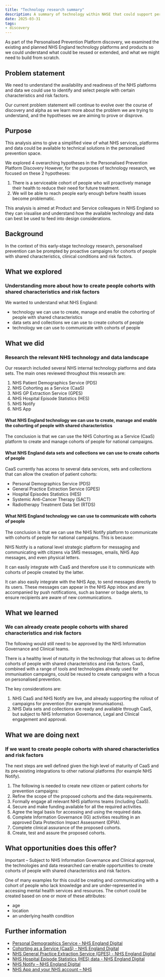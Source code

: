 ```yaml
---
title: "Technology research summary"
description: A summary of technology within NHSE that could support personalised prevention work
date: 2025-03-31
tags:
- discovery
---
```


As part of the Personalised Prevention Platform discovery, we examined the existing and planned NHS England technology platforms and products so we could understand what could be reused or extended, and what we might need to build from scratch.

## Problem statement

We need to understand the availability and readiness of the NHS platforms and data we could use to identify and select people with certain characteristics and risk factors.

Our current problem statement will continue to evolve over the course of discovery and alpha as we learn more about the problem we are trying to understand, and the hypotheses we are aiming to prove or disprove.

## Purpose

This analysis aims to give a simplified view of what NHS services, platforms and data could be available to technical solutions in the personalised prevention space.

We explored 4 overarching hypotheses in the Personalised Prevention Platform Discovery  However, for the purposes of technology research, we focused on these 2 hypotheses:
1. There is a serviceable cohort of people who will proactively manage their health to reduce their need for future treatment.
2. We will be able to reach people early enough before health issues become problematic.

This analysis is aimed at Product and Service colleagues in NHS England so they can visualise and understand how the available technology and data can best be used to feed into design considerations.

## Background

In the context of this early‑stage technology research, personalised prevention can be prompted by proactive campaigns for cohorts of people with shared characteristics, clinical conditions and risk factors.

## What we explored

### Understanding more about how to create people cohorts with shared characteristics and risk factors

We wanted to understand what NHS England:
- technology we can use to create, manage and enable the cohorting of people with shared characteristics
- data sets and collections we can use to create cohorts of people
- technology we can use to communicate with cohorts of people

## What we did

### Research the relevant NHS technology and data landscape

Our research included several NHS internal technology platforms and data sets. The main ones reviewed throughout this research are:
1. NHS Patient Demographics Service (PDS)
2. NHS Cohorting as a Service (CaaS)
3. NHS GP Extraction Service (GPES)
4. NHS Hospital Episode Statistics (HES)
5. NHS Notify
6. NHS App

#### What NHS England technology we can use to create, manage and enable the cohorting of people with shared characteristics

The conclusion is that we can use the NHS Cohorting as a Service (CaaS) platform to create and manage cohorts of people for national campaigns.

#### What NHS England data sets and collections we can use to create cohorts of people

CaaS currently has access to several data services, sets and collections that can allow the creation of patient cohorts:
- Personal Demographics Service (PDS)
- General Practice Extraction Service (GPES)
- Hospital Episodes Statistics (HES)
- Systemic Anti-Cancer Therapy (SACT)
- Radiotherapy Treatment Data Set (RTDS)

#### What NHS England technology we can use to communicate with cohorts of people

The conclusion is that we can use the NHS Notify platform to communicate with cohorts of people for national campaigns. This is because:

NHS Notify is a national level strategic platform for messaging and communicating with citizens via SMS messages, emails, NHS App messages, and even physical letters.

It can easily integrate with CaaS and therefore use it to communicate with cohorts of people created by the latter.

It can also easily integrate with the NHS App, to send messages directly to its users. These messages can appear in the NHS App inbox and are accompanied by push notifications, such as banner or badge alerts, to ensure recipients are aware of new communications.

## What we learned

### We can already create people cohorts with shared characteristics and risk factors

The following would still need to be approved by the NHS Information Governance and Clinical teams.

There is a healthy level of maturity in the technology that allows us to define cohorts of people with shared characteristics and risk factors. CaaS, combined with a range of tools and technologies already used for immunisation campaigns, could be reused to create campaigns with a focus on personalised prevention.

The key considerations are:

1.  NHS CaaS and NHS Notify are live, and already supporting the rollout of campaigns for prevention (for example Immunisations).
2. NHS Data sets and collections are ready and available through CaaS, but subject to NHS Information Governance, Legal and Clinical engagement and approval.

## What we are doing next

### If we want to create people cohorts with shared characteristics and risk factors

The next steps are well defined given the high level of maturity of CaaS and its pre‑existing integrations to other national platforms (for example NHS Notify).

1. The following is needed to create new citizen or patient cohorts for prevention campaigns:
2. Refine the scope of the proposed cohorts and the data requirements.
3. Formally engage all relevant NHS platforms teams (including CaaS).
4. Secure and make funding available for all the required activities.
5. Agree the legal basis for accessing and using the required data.
6. Complete Information Governance (IG) activities resulting in an approved Data Protection Impact Assessment (DPIA).
7. Complete clinical assurance of the proposed cohorts.
8. Create, test and assure the proposed cohorts.

## What opportunities does this offer?

Important – Subject to NHS Information Governance and Clinical approval, the technologies and data researched can enable opportunities to create cohorts of people with shared characteristics and risk factors.

One of many examples for this could be creating and communicating with a cohort of people who lack knowledge and are under‑represented in accessing mental health services and resources. The cohort could be created based on one or more of these attributes:
- age
- location
- an underlying health condition


## Further information

- [Personal Demographics Service - NHS England Digital](https://digital.nhs.uk/services/personal-demographics-service")
- [Cohorting as a Service (CaaS) - NHS England Digital](https://digital.nhs.uk/services/cohorting-as-a-service-caas")
- [NHS General Practice Extraction Service (GPES) - NHS England Digital](https://digital.nhs.uk/services/general-practice-extraction-service)
- [NHS Hospital Episode Statistics (HES) data - NHS England Digital](https://digital.nhs.uk/data-and-information/data-tools-and-services/data-services/hospital-episode-statistics)
- [NHS Notify – NHS England Digital](https://digital.nhs.uk/services/nhs-notify")
- [NHS App and your NHS account – NHS](https://www.nhs.uk/nhs-app/")
